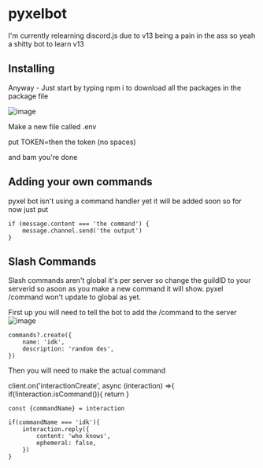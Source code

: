 # pyxelbot
I'm currently relearning discord.js due to v13 being a pain in the ass so yeah a shitty bot to learn v13  

<h2>Installing</h2>

Anyway - Just start by typing npm i to download all the packages in the package file

![image](https://user-images.githubusercontent.com/53715423/140474723-46439c60-2f3d-4ad1-bf11-174e3806585d.png)

Make a new file called .env

put TOKEN=then the token (no spaces)

and bam you're done

<h2>Adding your own commands</h2>

pyxel bot isn't using a command handler yet it will be added soon so for now just put 

    if (message.content === 'the command') {
        message.channel.send('the output')
    }
    
<h2>Slash Commands</h2>

Slash commands aren't global it's per server so change the guildID to your serverid so asoon as you make a new command it will show. 
pyxel /command won't update to global as yet. 

First up you will need to tell the bot to add the /command to the server 
![image](https://user-images.githubusercontent.com/53715423/140475582-2cb41e74-2ee7-42b5-a028-37ceb33eafc0.png)

    commands?.create({
        name: 'idk',
        description: 'random des',
    })

Then you will need to make the actual command 

client.on('interactionCreate', async (interaction) =>{
    if(!interaction.isCommand()){
        return
    }

    const {commandName} = interaction

    if(commandName === 'idk'){
        interaction.reply({
            content: 'who knows',
            ephemeral: false,
        })
    }
